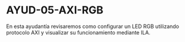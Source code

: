 # AYUD-05-AXI-RGB
En esta ayudantía revisaremos como configurar un LED RGB utilizando protocolo AXI y visualizar su funcionamiento mediante ILA.
